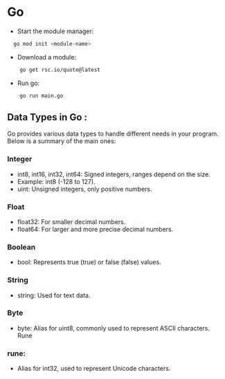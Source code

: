 # Go

- Start the module manager:
```bash
  go mod init <module-name>
```
- Download a module:
```bash
    go get rsc.io/quote@latest
```
- Run go:
```bash
    go run main.go
```
## Data Types in Go :
  Go provides various data types to handle different needs in your program. Below is a summary of the main ones:
### Integer
- int8, int16, int32, int64: Signed integers, ranges depend on the size.
- Example: int8 (-128 to 127).
- uint: Unsigned integers, only positive numbers.
### Float
- float32: For smaller decimal numbers.
- float64: For larger and more precise decimal numbers.
### Boolean
- bool: Represents true (true) or false (false) values.
### String
- string: Used for text data.
### Byte
- byte: Alias for uint8, commonly used to represent ASCII characters.
Rune
### rune: 
- Alias for int32, used to represent Unicode characters.